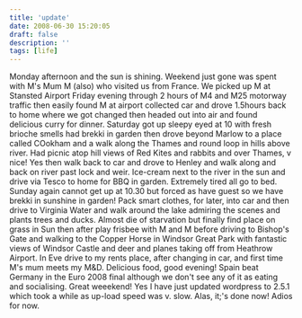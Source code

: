 ```yaml
---
title: 'update'
date: 2008-06-30 15:20:05
draft: false
description: ''
tags: [life]
---
```


Monday afternoon and the sun is shining. Weekend just gone was spent with M's Mum M (also) who visited us from France. We picked up M at Stansted Airport Friday evening through 2 hours of M4 and M25 motorway traffic then easily found M at airport collected car and drove 1.5hours back to home where we got changed then headed out into air and found delicious curry for dinner. Saturday got up sleepy eyed at 10 with fresh brioche smells had brekki in garden then drove beyond Marlow to a place called COokham and a walk along the Thames and round loop in hills above river. Had picnic atop hill views of Red Kites and rabbits and over Thames, v nice! Yes then walk back to car and drove to Henley and walk along and back on river past lock and weir. Ice-cream next to the river in the sun and drive via Tesco to home for BBQ in garden. Extremely tired all go to bed. Sunday again cannot get up at 10.30 but forced as have guest so we have brekki in sunshine in garden! Pack smart clothes, for later, into car and then drive to Virginia Water and walk around the lake admiring the scenes and plants trees and ducks. Almost die of starvation but finally find place on grass in Sun then after play frisbee with M and M before driving to Bishop's Gate and walking to the Copper Horse in Windsor Great Park with fantastic views of Windsor Castle and deer and planes taking off from Heathrow Airport. In Eve drive to my rents place, after changing in car, and first time M's mum meets my M&D. Delicious food, good evening! Spain beat Germany in the Euro 2008 final although we don't see any of it as eating and socialising. Great weeekend! Yes I have just updated wordpress to 2.5.1 which took a while as up-load speed was v. slow. Alas, it;'s done now! Adios for now.